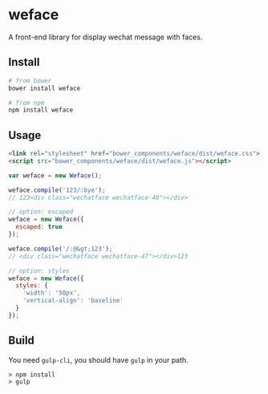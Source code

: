 # weface
A front-end library for display wechat message with faces.

## Install

```bash
# from bower
bower install weface

# from npm
npm install weface
```

## Usage

```html
<link rel="stylesheet" href="bower_components/weface/dist/weface.css">
<script src="bower_components/weface/dist/weface.js"></script>
```

```javascript
var weface = new Weface();

weface.compile('123/:bye');
// 123<div class="wechatface wechatface-40"></div>

// option: escaped
weface = new Weface({
  escaped: true
});

weface.compile('/:@&gt;123');
// <div class="wechatface wechatface-47"></div>123

// option: styles
weface = new Weface({
  styles: {
    'width': '50px',
    'vertical-align': 'baseline'
  }
});
```

## Build

You need `gulp-cli`, you should have `gulp` in your path.

```
> npm install
> gulp
```
